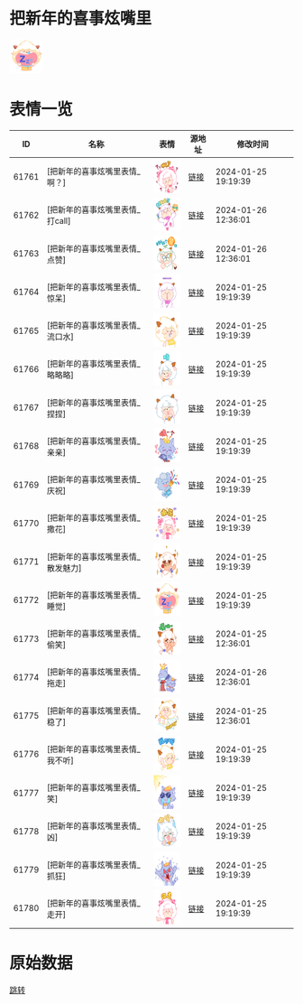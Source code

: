 # 把新年的喜事炫嘴里

<img src="./cover.png" height="60" alt="cover" />

# 表情一览

|ID|名称|表情|源地址|修改时间|
|----|----|----|----|----|
|61761|[把新年的喜事炫嘴里表情_啊？]|<img src="./pic/061761_%5B把新年的喜事炫嘴里表情_啊？%5D.png" height="60" alt="啊？"/>|[链接](https://i0.hdslb.com/bfs/emote/0a5269cdf82b5b563b8dd762330bcb73e06e4fd8.png)|2024-01-25 19:19:39|
|61762|[把新年的喜事炫嘴里表情_打call]|<img src="./pic/061762_%5B把新年的喜事炫嘴里表情_打call%5D.png" height="60" alt="打call"/>|[链接](https://i0.hdslb.com/bfs/emote/077ac0f379043c3e7e6183c8770e1aa641782a6e.png)|2024-01-26 12:36:01|
|61763|[把新年的喜事炫嘴里表情_点赞]|<img src="./pic/061763_%5B把新年的喜事炫嘴里表情_点赞%5D.png" height="60" alt="点赞"/>|[链接](https://i0.hdslb.com/bfs/emote/5a6ac13331485d34a89f3f9d2daf7d9a6fa29aba.png)|2024-01-26 12:36:01|
|61764|[把新年的喜事炫嘴里表情_惊呆]|<img src="./pic/061764_%5B把新年的喜事炫嘴里表情_惊呆%5D.png" height="60" alt="惊呆"/>|[链接](https://i0.hdslb.com/bfs/emote/1aabafc10b5bd163b2d4642d2acdf530e0ade9c9.png)|2024-01-25 19:19:39|
|61765|[把新年的喜事炫嘴里表情_流口水]|<img src="./pic/061765_%5B把新年的喜事炫嘴里表情_流口水%5D.png" height="60" alt="流口水"/>|[链接](https://i0.hdslb.com/bfs/emote/8f7f87510973908c330127d576b90e357f0f890a.png)|2024-01-25 19:19:39|
|61766|[把新年的喜事炫嘴里表情_略略略]|<img src="./pic/061766_%5B把新年的喜事炫嘴里表情_略略略%5D.png" height="60" alt="略略略"/>|[链接](https://i0.hdslb.com/bfs/emote/2a5a0d525744cb5f4079d71ea3cf111a379f3068.png)|2024-01-25 19:19:39|
|61767|[把新年的喜事炫嘴里表情_捏捏]|<img src="./pic/061767_%5B把新年的喜事炫嘴里表情_捏捏%5D.png" height="60" alt="捏捏"/>|[链接](https://i0.hdslb.com/bfs/emote/aecd2050cb16b18e33c361462c67e33dcc04a6ef.png)|2024-01-25 19:19:39|
|61768|[把新年的喜事炫嘴里表情_亲亲]|<img src="./pic/061768_%5B把新年的喜事炫嘴里表情_亲亲%5D.png" height="60" alt="亲亲"/>|[链接](https://i0.hdslb.com/bfs/emote/1eee2aa2b93df6732739c3e543cbe69cc2ef54c2.png)|2024-01-25 19:19:39|
|61769|[把新年的喜事炫嘴里表情_庆祝]|<img src="./pic/061769_%5B把新年的喜事炫嘴里表情_庆祝%5D.png" height="60" alt="庆祝"/>|[链接](https://i0.hdslb.com/bfs/emote/266e2494994c73e5e07f00e388ddf0339b70aca9.png)|2024-01-25 19:19:39|
|61770|[把新年的喜事炫嘴里表情_撒花]|<img src="./pic/061770_%5B把新年的喜事炫嘴里表情_撒花%5D.png" height="60" alt="撒花"/>|[链接](https://i0.hdslb.com/bfs/emote/1e56866852eccda19530f6b7df1d3fa923950e8e.png)|2024-01-25 19:19:39|
|61771|[把新年的喜事炫嘴里表情_散发魅力]|<img src="./pic/061771_%5B把新年的喜事炫嘴里表情_散发魅力%5D.png" height="60" alt="散发魅力"/>|[链接](https://i0.hdslb.com/bfs/emote/a3df0cf85f3cef2b640d207e6f987ab6c6ec2751.png)|2024-01-25 19:19:39|
|61772|[把新年的喜事炫嘴里表情_睡觉]|<img src="./pic/061772_%5B把新年的喜事炫嘴里表情_睡觉%5D.png" height="60" alt="睡觉"/>|[链接](https://i0.hdslb.com/bfs/emote/6a256aa2e94a30c29a1d8a026d14141fbcb3615e.png)|2024-01-25 19:19:39|
|61773|[把新年的喜事炫嘴里表情_偷笑]|<img src="./pic/061773_%5B把新年的喜事炫嘴里表情_偷笑%5D.png" height="60" alt="偷笑"/>|[链接](https://i0.hdslb.com/bfs/emote/388bf3a4fb7deebe8ade70d874faafc3827b1189.png)|2024-01-25 12:36:01|
|61774|[把新年的喜事炫嘴里表情_拖走]|<img src="./pic/061774_%5B把新年的喜事炫嘴里表情_拖走%5D.png" height="60" alt="拖走"/>|[链接](https://i0.hdslb.com/bfs/emote/a43f1f287e4897f8f678b5e6df771432a112a425.png)|2024-01-26 12:36:01|
|61775|[把新年的喜事炫嘴里表情_稳了]|<img src="./pic/061775_%5B把新年的喜事炫嘴里表情_稳了%5D.png" height="60" alt="稳了"/>|[链接](https://i0.hdslb.com/bfs/emote/5d1eabb0042d5d3980c22a405c25121537e7051f.png)|2024-01-25 12:36:01|
|61776|[把新年的喜事炫嘴里表情_我不听]|<img src="./pic/061776_%5B把新年的喜事炫嘴里表情_我不听%5D.png" height="60" alt="我不听"/>|[链接](https://i0.hdslb.com/bfs/emote/35bfe3520c41b6224b381537ff9e70a368717298.png)|2024-01-25 19:19:39|
|61777|[把新年的喜事炫嘴里表情_笑]|<img src="./pic/061777_%5B把新年的喜事炫嘴里表情_笑%5D.png" height="60" alt="笑"/>|[链接](https://i0.hdslb.com/bfs/emote/9bfd04f61b8b0c459e597f37930ff8e2b5525df3.png)|2024-01-25 19:19:39|
|61778|[把新年的喜事炫嘴里表情_凶]|<img src="./pic/061778_%5B把新年的喜事炫嘴里表情_凶%5D.png" height="60" alt="凶"/>|[链接](https://i0.hdslb.com/bfs/emote/edff7c740af1098b45a39aefe21f582f18e2a523.png)|2024-01-25 19:19:39|
|61779|[把新年的喜事炫嘴里表情_抓狂]|<img src="./pic/061779_%5B把新年的喜事炫嘴里表情_抓狂%5D.png" height="60" alt="抓狂"/>|[链接](https://i0.hdslb.com/bfs/emote/9852f6527551e22b5d35caea8af68192580349d4.png)|2024-01-25 19:19:39|
|61780|[把新年的喜事炫嘴里表情_走开]|<img src="./pic/061780_%5B把新年的喜事炫嘴里表情_走开%5D.png" height="60" alt="走开"/>|[链接](https://i0.hdslb.com/bfs/emote/c75de3f972bf3fc63d7908e8e555a358f0758449.png)|2024-01-25 19:19:39|

# 原始数据

[跳转](./raw.json)


